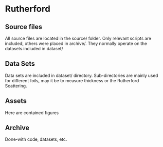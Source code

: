 # Rutherford

## Source files

All source files are located in the source/ folder. Only relevant scripts are included, others were placed in archive/. They normally operate on the datasets included in dataset/

## Data Sets

Data sets are included in dataset/ directory. Sub-directories are mainly used for different foils, may it be to measure thickness or the Rutherford Scattering. 

## Assets

Here are contained figures

## Archive

Done-with code, datasets, etc.

